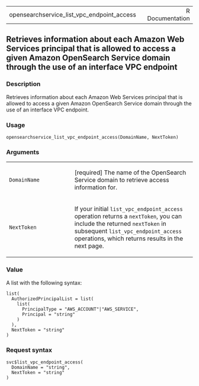 <table style="width: 100%;">
<tbody>
<tr class="odd">
<td>opensearchservice_list_vpc_endpoint_access</td>
<td style="text-align: right;">R Documentation</td>
</tr>
</tbody>
</table>

## Retrieves information about each Amazon Web Services principal that is allowed to access a given Amazon OpenSearch Service domain through the use of an interface VPC endpoint

### Description

Retrieves information about each Amazon Web Services principal that is
allowed to access a given Amazon OpenSearch Service domain through the
use of an interface VPC endpoint.

### Usage

    opensearchservice_list_vpc_endpoint_access(DomainName, NextToken)

### Arguments

<table>
<colgroup>
<col style="width: 35%" />
<col style="width: 65%" />
</colgroup>
<tbody>
<tr class="odd">
<td><code
id="opensearchservice_list_vpc_endpoint_access_:_DomainName">DomainName</code></td>
<td><p>[required] The name of the OpenSearch Service domain to retrieve
access information for.</p></td>
</tr>
<tr class="even">
<td><code
id="opensearchservice_list_vpc_endpoint_access_:_NextToken">NextToken</code></td>
<td><p>If your initial <code>list_vpc_endpoint_access</code> operation
returns a <code>nextToken</code>, you can include the returned
<code>nextToken</code> in subsequent
<code>list_vpc_endpoint_access</code> operations, which returns results
in the next page.</p></td>
</tr>
</tbody>
</table>

### Value

A list with the following syntax:

    list(
      AuthorizedPrincipalList = list(
        list(
          PrincipalType = "AWS_ACCOUNT"|"AWS_SERVICE",
          Principal = "string"
        )
      ),
      NextToken = "string"
    )

### Request syntax

    svc$list_vpc_endpoint_access(
      DomainName = "string",
      NextToken = "string"
    )
